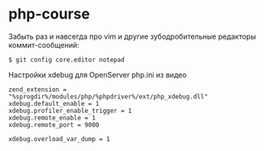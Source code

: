 # php-course
Забыть раз и навсегда про vim и другие зубодробительные редакторы коммит-сообщений:

`$ git config core.editor notepad`

Настройки xdebug для OpenServer php.ini из видео 
```
zend_extension = "%sprogdir%/modules/php/%phpdriver%/ext/php_xdebug.dll"
xdebug.default_enable = 1
xdebug.profiler_enable_trigger = 1
xdebug.remote_enable = 1
xdebug.remote_port = 9000

xdebug.overload_var_dump = 1
```